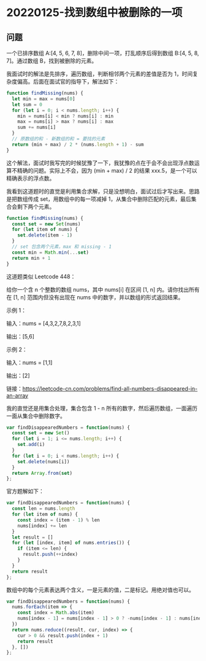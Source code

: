# 20220125-找到数组中被删除的一项

## 问题

一个已排序数组 A:[4, 5, 6, 7, 8]，删除中间一项，打乱顺序后得到数组 B:[4, 5, 8, 7]。通过数组 B，找到被删除的元素。

我面试时的解法是先排序，遍历数组，判断相邻两个元素的差值是否为 1，时间复杂度偏高。后面在面试官的指导下，解法如下：

```JavaScript
function findMissing(nums) {
  let min = max = nums[0]
  let sum = 0
  for (let i = 0; i < nums.length; i++) {
    min = nums[i] < min ? nums[i] : min
    max = nums[i] > max ? nums[i] : max
    sum += nums[i]
  }
  // 原数组的和 - 新数组的和 = 要找的元素
  return (min + max) / 2 * (nums.length + 1) - sum
}
```

这个解法，面试时我写完的时候犹豫了一下，我犹豫的点在于会不会出现浮点数运算不精确的问题。实际上不会，因为 (min + max) / 2 的结果 xxx.5，是一个可以精确表示的浮点数。

我看到这道题时的直觉是利用集合求解，只是没想明白，面试过后才写出来。思路是把数组传成 set，用数组中的每一项减掉 1，从集合中删除匹配的元素，最后集合会剩下两个元素。

```JavaScript
function findMissing(nums) {
  const set = new Set(nums)
  for (let item of nums) {
    set.delete(item - 1)
  }
  // set 包含两个元素，max 和 missing - 1
  const min = Math.min(...set)
  return min + 1
}
```

这道题类似 Leetcode 448：

给你一个含 n 个整数的数组 nums，其中 nums[i] 在区间 [1, n] 内。请你找出所有在 [1, n] 范围内但没有出现在 nums 中的数字，并以数组的形式返回结果。

示例 1：

输入：nums = [4,3,2,7,8,2,3,1]

输出：[5,6]

示例 2：

输入：nums = [1,1]

输出：[2]

链接：https://leetcode-cn.com/problems/find-all-numbers-disappeared-in-an-array

我的直觉还是用集合处理，集合包含 1 - n 所有的数字，然后遍历数组，一面遍历一面从集合中删除数字。

```JavaScript
var findDisappearedNumbers = function(nums) {
  const set = new Set()
  for (let i = 1; i <= nums.length; i++) {
    set.add(i)
  }
  for (let i = 0; i < nums.length; i++) {
    set.delete(nums[i])
  }
  return Array.from(set)
};
```

官方题解如下：

```JavaScript
var findDisappearedNumbers = function(nums) {
  const len = nums.length
  for (let item of nums) {
    const index = (item - 1) % len
    nums[index] += len
  }
  let result = []
  for (let [index, item] of nums.entries()) {
    if (item <= len) {
      result.push(++index)
    }
  }
  return result
};
```

数组中的每个元素表达两个含义，一是元素的值，二是标记。用绝对值也可以。

```JavaScript
var findDisappearedNumbers = function(nums) {
  nums.forEach(item => {
    const index = Math.abs(item)
    nums[index - 1] = nums[index - 1] > 0 ? -nums[index - 1] : nums[index - 1]
  })
  return nums.reduce((result, cur, index) => {
    cur > 0 && result.push(index + 1)
    return result
  }, [])
};
```

























